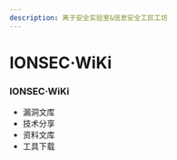 ```yaml
---
description: 离子安全实验室&信息安全工匠工坊
---
```


# IONSEC·WiKi

### IONSEC·WiKi



* 漏洞文库
* 技术分享
* 资料文库
* 工具下载



